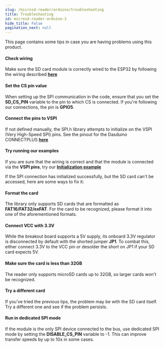 ```yaml
---
slug: /microsd-reader/arduino/troubleshooting 
title: Troubleshooting
id: microsd-reader-arduino-3 
hide_title: False
pagination_next: null
---
```


This page contains some tips in case you are having problems using this product.

<ExpandableSection title="The SPI communication won't initialize!">

#### Check wiring
Make sure the SD card module is correctly wired to the ESP32 by following the wiring described [**here**](/microsd-reader/arduino/geting-started#connections/)

#### Set the CS pin value
When setting up the SPI communication in the code, ensure that you set the **SD_CS_PIN** variable to the pin to which CS is connected. If you're following our connections, the pin is **GPIO5**.

#### Connect the pins to VSPI
If not defined manually, the SPI.h library attempts to initialize on the VSPI (Very High-Speed SPI) pins. See the pinout for the Dasduino CONNECTPLUS [**here**](https://soldered.com/productdata/2022/06/Dasduino-CONNECTPLUS.png)

#### Try running our examples
If you are sure that the wiring is correct and that the module is connected via the **VSPI pins**, try our [**Initialization example**](/microsd-reader/arduino/initializing-the-SD-Card/)

</ExpandableSection>

<ExpandableSection title="I can't access the SD card!">

If the SPI connection has initialized successfully, but the SD card can't be accessed, here are some ways to fix it:

#### Format the card
The library only supports SD cards that are formatted as **FAT16/FAT32/exFAT**. For the card to be recognized, please format it into one of the aforementioned formats.

#### Connect VCC with 3.3V
While the breakout board supports a 5V supply, its onboard 3.3V regulator is disconnected by default with the shorted jumper **JP1**. To combat this, either connect 3.3V to the VCC pin or desolder the short on JP1 if your SD card expects 5V.

#### Make sure the card is less than 32GB
The reader only supports microSD cards up to 32GB, so larger cards won't be recognized.

#### Try a different card
If you've tried the previous tips, the problem may be with the SD card itself. Try a different one and see if the problem persists.

</ExpandableSection>

<ExpandableSection title="Reading/Writing data is so slow!">

#### Run in dedicated SPI mode
If the module is the only SPI device connected to the bus, use dedicated SPI mode by setting the **DISABLE_CS_PIN** variable to -1. This can improve transfer speeds by up to 10x in some cases.

</ExpandableSection>